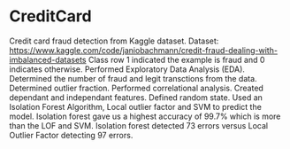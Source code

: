 # CreditCard
Credit card fraud detection from Kaggle dataset.
Dataset: https://www.kaggle.com/code/janiobachmann/credit-fraud-dealing-with-imbalanced-datasets
Class row 1 indicated the example is fraud and 0 indicates otherwise.
Performed Exploratory Data Analysis (EDA).
Determined the number of fraud and legit transctions from the data.
Determined outlier fraction.
Performed correlational analysis.
Created dependant and independant features.
Defined random state.
Used an Isolation Forest Algorithm, Local outlier factor and SVM to predict the model.
Isolation forest gave us a highest accuracy of 99.7% which is more than the LOF and SVM. 
Isolation forest detected 73 errors versus Local Outlier Factor detecting 97 errors.
